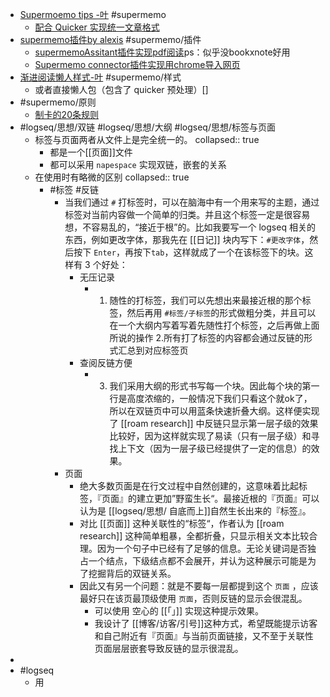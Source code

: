 - [Supermoemo tips -叶](https://www.zhihu.com/collection/797904700) #supermemo
	- [配合 Quicker 实现统一文章格式](https://www.zhihu.com/question/528483411/answer/2444000649)
- [supermemo插件by alexis](https://github.com/supermemo/SuperMemoAssistant) #supermemo/插件
	- [supermemoAssitant插件实现pdf阅读](https://zhuanlan.zhihu.com/p/328137848)ps：似乎没bookxnote好用
	- [Supermemo connector插件实现用chrome导入网页](https://www.zhihu.com/question/488714152/answer/2613027353)
- [渐进阅读懒人样式-叶](https://zhuanlan.zhihu.com/p/318653942) #supermemo/样式
	- 或者直接懒人包（包含了 quicker 预处理）[]
- #supermemo/原则
	- [制卡的20条规则](https://www.yuque.com/supermemo/wiki/20rules)
- #logseq/思想/双链 #logseq/思想/大纲 #logseq/思想/标签与页面
	- 标签与页面两者从文件上是完全统一的。
	  collapsed:: true
		- 都是一个[[页面]]文件
		- 都可以采用 `napespace` 实现双链，嵌套的关系
	- 在使用时有略微的区别
	  collapsed:: true
		- #标签 #反链
			- 当我们通过 `#` 打标签时，可以在脑海中有一个用来写的主题，通过标签对当前内容做一个简单的归类。并且这个标签一定是很容易想，不容易乱的，“接近于根”的。比如我要写一个 logseq 相关的东西，例如更改字体，那我先在 [[日记]] 块内写下：`#更改字体`，然后按下 `Enter`，再按下`tab`，这样就成了一个在该标签下的块。这样有 3 个好处：
				- 无压记录
					- 1. 随性的打标签，我们可以先想出来最接近根的那个标签，然后再用 `#标签/子标签`的形式做粗分类，并且可以在一个大纲内写着写着先随性打个标签，之后再做上面所说的操作
					  2.所有打了标签的内容都会通过反链的形式汇总到对应标签页
				- 查阅反链方便
					- 3. 我们采用大纲的形式书写每一个块。因此每个块的第一行是高度浓缩的，一般情况下我们只看这个就ok了，所以在双链页中可以用蓝条快速折叠大纲。这样便实现了 [[roam research]] 中反链只显示第一层子级的效果比较好，因为这样就实现了易读（只有一层子级）和寻找上下文（因为一层子级已经提供了一定的信息）的效果。
			- 页面
				- 绝大多数页面是在行文过程中自然创建的，这意味着比起标签，『页面』的建立更加”野蛮生长“。最接近根的『页面』可以认为是 [[logseq/思想/ 自底而上]]自然生长出来的『标签』。
				- 对比 [[页面]] 这种关联性的“标签“，作者认为 [[roam research]] 这种简单粗暴，全都折叠，只显示相关文本比较合理。因为一个句子中已经有了足够的信息。无论关键词是否独占一个结点，下级结点都不会展开，并认为这种展示可能是为了挖掘背后的双链关系。
				- 因此又有另一个问题：就是不要每一层都提到这个 `页面` ，应该最好只在该页最顶级使用 `页面`，否则反链的显示会很混乱。
					- 可以使用 空心的 [[「」]] 实现这种提示效果。
					- 我设计了 [[博客/访客/引号]]这种方式，希望既能提示访客和自己附近有『页面』与当前页面链接，又不至于关联性页面层层嵌套导致反链的显示很混乱。
-
- #logseq
	- 用